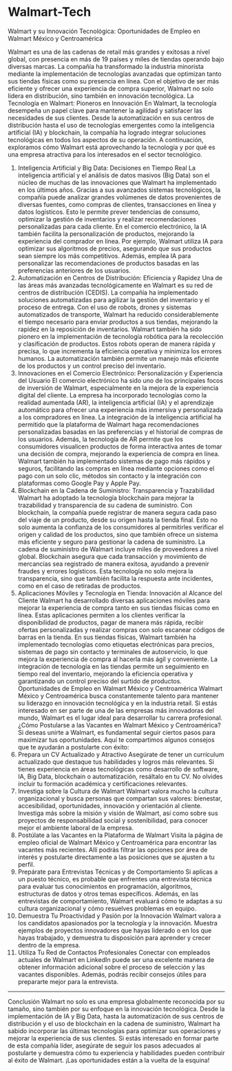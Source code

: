 # Walmart-Tech
Walmart y su Innovación Tecnológica: Oportunidades de Empleo en Walmart México y Centroamérica

Walmart es una de las cadenas de retail más grandes y exitosas a nivel global, con presencia en más de 19 países y miles de tiendas operando bajo diversas marcas. La compañía ha transformado la industria minorista mediante la implementación de tecnologías avanzadas que optimizan tanto sus tiendas físicas como su presencia en línea. Con el objetivo de ser más eficiente y ofrecer una experiencia de compra superior, Walmart no solo lidera en distribución, sino también en innovación tecnológica.
La Tecnología en Walmart: Pioneros en Innovación
En Walmart, la tecnología desempeña un papel clave para mantener la agilidad y satisfacer las necesidades de sus clientes. Desde la automatización en sus centros de distribución hasta el uso de tecnologías emergentes como la inteligencia artificial (IA) y blockchain, la compañía ha logrado integrar soluciones tecnológicas en todos los aspectos de su operación. A continuación, exploramos cómo Walmart está aprovechando la tecnología y por qué es una empresa atractiva para los interesados en el sector tecnológico.
1. Inteligencia Artificial y Big Data: Decisiones en Tiempo Real
La inteligencia artificial y el análisis de datos masivos (Big Data) son el núcleo de muchas de las innovaciones que Walmart ha implementado en los últimos años. Gracias a sus avanzados sistemas tecnológicos, la compañía puede analizar grandes volúmenes de datos provenientes de diversas fuentes, como compras de clientes, transacciones en línea y datos logísticos. Esto le permite prever tendencias de consumo, optimizar la gestión de inventarios y realizar recomendaciones personalizadas para cada cliente. En el comercio electrónico, la IA también facilita la personalización de productos, mejorando la experiencia del comprador en línea.
Por ejemplo, Walmart utiliza IA para optimizar sus algoritmos de precios, asegurando que sus productos sean siempre los más competitivos. Además, emplea IA para personalizar las recomendaciones de productos basadas en las preferencias anteriores de los usuarios.
2. Automatización en Centros de Distribución: Eficiencia y Rapidez
Una de las áreas más avanzadas tecnológicamente en Walmart es su red de centros de distribución (CEDIS). La compañía ha implementado soluciones automatizadas para agilizar la gestión del inventario y el proceso de entrega. Con el uso de robots, drones y sistemas automatizados de transporte, Walmart ha reducido considerablemente el tiempo necesario para enviar productos a sus tiendas, mejorando la rapidez en la reposición de inventarios.
Walmart también ha sido pionero en la implementación de tecnología robótica para la recolección y clasificación de productos. Estos robots operan de manera rápida y precisa, lo que incrementa la eficiencia operativa y minimiza los errores humanos. La automatización también permite un manejo más eficiente de los productos y un control preciso del inventario.
3. Innovaciones en el Comercio Electrónico: Personalización y Experiencia del Usuario
El comercio electrónico ha sido uno de los principales focos de inversión de Walmart, especialmente en la mejora de la experiencia digital del cliente. La empresa ha incorporado tecnologías como la realidad aumentada (AR), la inteligencia artificial (IA) y el aprendizaje automático para ofrecer una experiencia más inmersiva y personalizada a los compradores en línea.
La integración de la inteligencia artificial ha permitido que la plataforma de Walmart haga recomendaciones personalizadas basadas en las preferencias y el historial de compras de los usuarios. Además, la tecnología de AR permite que los consumidores visualicen productos de forma interactiva antes de tomar una decisión de compra, mejorando la experiencia de compra en línea.
Walmart también ha implementado sistemas de pago más rápidos y seguros, facilitando las compras en línea mediante opciones como el pago con un solo clic, métodos sin contacto y la integración con plataformas como Google Pay y Apple Pay.
4. Blockchain en la Cadena de Suministro: Transparencia y Trazabilidad
Walmart ha adoptado la tecnología blockchain para mejorar la trazabilidad y transparencia de su cadena de suministro. Con blockchain, la compañía puede registrar de manera segura cada paso del viaje de un producto, desde su origen hasta la tienda final. Esto no solo aumenta la confianza de los consumidores al permitirles verificar el origen y calidad de los productos, sino que también ofrece un sistema más eficiente y seguro para gestionar la cadena de suministro.
La cadena de suministro de Walmart incluye miles de proveedores a nivel global. Blockchain asegura que cada transacción y movimiento de mercancías sea registrado de manera exitosa, ayudando a prevenir fraudes y errores logísticos. Esta tecnología no solo mejora la transparencia, sino que también facilita la respuesta ante incidentes, como en el caso de retiradas de productos.
5. Aplicaciones Móviles y Tecnología en Tienda: Innovación al Alcance del Cliente
Walmart ha desarrollado diversas aplicaciones móviles para mejorar la experiencia de compra tanto en sus tiendas físicas como en línea. Estas aplicaciones permiten a los clientes verificar la disponibilidad de productos, pagar de manera más rápida, recibir ofertas personalizadas y realizar compras con solo escanear códigos de barras en la tienda.
En sus tiendas físicas, Walmart también ha implementado tecnologías como etiquetas electrónicas para precios, sistemas de pago sin contacto y terminales de autoservicio, lo que mejora la experiencia de compra al hacerla más ágil y conveniente. La integración de tecnología en las tiendas permite un seguimiento en tiempo real del inventario, mejorando la eficiencia operativa y garantizando un control preciso del surtido de productos.
Oportunidades de Empleo en Walmart México y Centroamérica
Walmart México y Centroamérica busca constantemente talento para mantener su liderazgo en innovación tecnológica y en la industria retail. Si estás interesado en ser parte de una de las empresas más innovadoras del mundo, Walmart es el lugar ideal para desarrollar tu carrera profesional.
¿Cómo Postularse a las Vacantes en Walmart México y Centroamérica?
Si deseas unirte a Walmart, es fundamental seguir ciertos pasos para maximizar tus oportunidades. Aquí te compartimos algunos consejos que te ayudarán a postularte con éxito:
1.	Prepara un CV Actualizado y Atractivo
Asegúrate de tener un currículum actualizado que destaque tus habilidades y logros más relevantes. Si tienes experiencia en áreas tecnológicas como desarrollo de software, IA, Big Data, blockchain o automatización, resáltalo en tu CV. No olvides incluir tu formación académica y certificaciones relevantes.
2.	Investiga sobre la Cultura de Walmart
Walmart valora mucho la cultura organizacional y busca personas que compartan sus valores: bienestar, accesibilidad, oportunidades, innovación y orientación al cliente. Investiga más sobre la misión y visión de Walmart, así como sobre sus proyectos de responsabilidad social y sostenibilidad, para conocer mejor el ambiente laboral de la empresa.
3.	Postúlate a las Vacantes en la Plataforma de Walmart
Visita la página de empleo oficial de Walmart México y Centroamérica para encontrar las vacantes más recientes. Allí podrás filtrar las opciones por área de interés y postularte directamente a las posiciones que se ajusten a tu perfil.
4.	Prepárate para Entrevistas Técnicas y de Comportamiento
Si aplicas a un puesto técnico, es probable que enfrentes una entrevista técnica para evaluar tus conocimientos en programación, algoritmos, estructuras de datos y otros temas específicos. Además, en las entrevistas de comportamiento, Walmart evaluará cómo te adaptas a su cultura organizacional y cómo resuelves problemas en equipo.
5.	Demuestra Tu Proactividad y Pasión por la Innovación
Walmart valora a los candidatos apasionados por la tecnología y la innovación. Muestra ejemplos de proyectos innovadores que hayas liderado o en los que hayas trabajado, y demuestra tu disposición para aprender y crecer dentro de la empresa.
6.	Utiliza Tu Red de Contactos Profesionales
Conectar con empleados actuales de Walmart en LinkedIn puede ser una excelente manera de obtener información adicional sobre el proceso de selección y las vacantes disponibles. Además, podrás recibir consejos útiles para prepararte mejor para la entrevista.
________________________________________
Conclusión
Walmart no solo es una empresa globalmente reconocida por su tamaño, sino también por su enfoque en la innovación tecnológica. Desde la implementación de IA y Big Data, hasta la automatización de sus centros de distribución y el uso de blockchain en la cadena de suministro, Walmart ha sabido incorporar las últimas tecnologías para optimizar sus operaciones y mejorar la experiencia de sus clientes.
Si estás interesado en formar parte de esta compañía líder, asegúrate de seguir los pasos adecuados al postularte y demuestra cómo tu experiencia y habilidades pueden contribuir al éxito de Walmart. ¡Las oportunidades están a la vuelta de la esquina!

